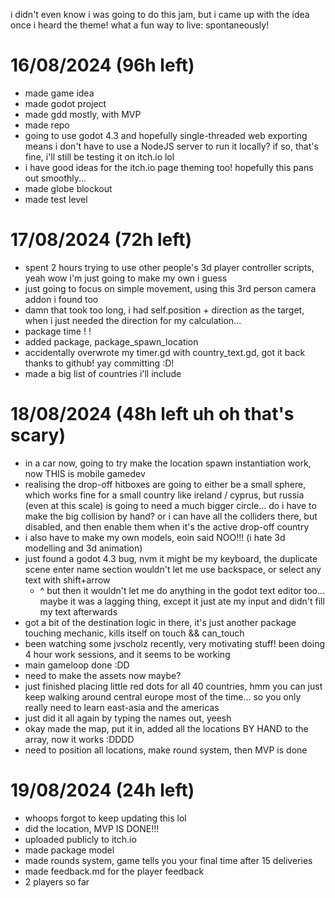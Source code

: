 i didn't even know i was going to do this jam, but i came up with the idea once i heard the theme! what a fun way to live: spontaneously!

# 16/08/2024 (96h left)
- made game idea
- made godot project
- made gdd mostly, with MVP
- made repo
- going to use godot 4.3 and hopefully single-threaded web exporting means i don't have to use a NodeJS server to run it locally? if so, that's fine, i'll still be testing it on itch.io lol
- i have good ideas for the itch.io page theming too! hopefully this pans out smoothly...
- made globe blockout
- made test level

# 17/08/2024 (72h left)
- spent 2 hours trying to use other people's 3d player controller scripts, yeah wow i'm just going to make my own i guess
- just going to focus on simple movement, using this 3rd person camera addon i found too
- damn that took too long, i had self.position + direction as the target, when i just needed the direction for my calculation...
- package time ! !
- added package, package_spawn_location
- accidentally overwrote my timer.gd with country_text.gd, got it back thanks to github! yay committing :D!
- made a big list of countries i'll include

# 18/08/2024 (48h left uh oh that's scary)
- in a car now, going to try make the location spawn instantiation work, now THIS is mobile gamedev
- realising the drop-off hitboxes are going to either be a small sphere, which works fine for a small country like ireland / cyprus, but russia (even at this scale) is going to need a much bigger circle... do i have to make the big collision by hand? or i can have all the colliders there, but disabled, and then enable them when it's the active drop-off country
- i also have to make my own models, eoin said NOO!!! (i hate 3d modelling and 3d animation)
- just found a godot 4.3 bug, nvm it might be my keyboard, the duplicate scene enter name section wouldn't let me use backspace, or select any text with shift+arrow
  - ^ but then it wouldn't let me do anything in the godot text editor too... maybe it was a lagging thing, except it just ate my input and didn't fill my text afterwards
- got a bit of the destination logic in there, it's just another package touching mechanic, kills itself on touch && can_touch
- been watching some jvscholz recently, very motivating stuff! been doing 4 hour work sessions, and it seems to be working
- main gameloop done :DD
- need to make the assets now maybe?
- just finished placing little red dots for all 40 countries, hmm you can just keep walking around central europe most of the time... so you only really need to learn east-asia and the americas
- just did it all again by typing the names out, yeesh
- okay made the map, put it in, added all the locations BY HAND to the array, now it works :DDDD
- need to position all locations, make round system, then MVP is done

# 19/08/2024 (24h left)
- whoops forgot to keep updating this lol
- did the location, MVP IS DONE!!!
- uploaded publicly to itch.io
- made package model
- made rounds system, game tells you your final time after 15 deliveries
- made feedback.md for the player feedback
- 2 players so far
